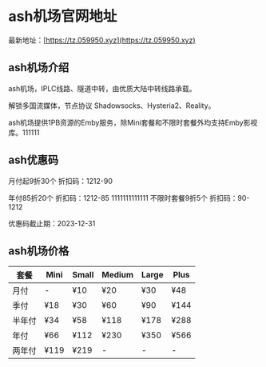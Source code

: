 # ash机场官网地址

最新地址：[https://tz.059950.xyz](https://tz.059950.xyz)

## ash机场介绍

ash机场，IPLC线路、隧道中转，由优质大陆中转线路承载。

解锁多国流媒体，节点协议 Shadowsocks、Hysteria2、Reality。

ash机场提供1PB资源的Emby服务，除Mini套餐和不限时套餐外均支持Emby影视库。111111

## ash优惠码

月付起9折30个 折扣码：1212-90

年付85折20个 折扣码：1212-85
1111111111111
不限时套餐9折5个 折扣码：90-1212

优惠码截止期：2023-12-31

## ash机场价格

|套餐|Mini|Small|Medium|Large|Plus|
|----|----|----|----|----|----|
|月付|-|¥10|¥20|¥30|¥48|
|季付|¥18|¥30|¥60|¥90|¥144|
|半年付|¥34|¥58|¥118|¥178|¥288|
|年付|¥66|¥112|¥230|¥350|¥566|
|两年付|¥119|¥219|-|-|-|




